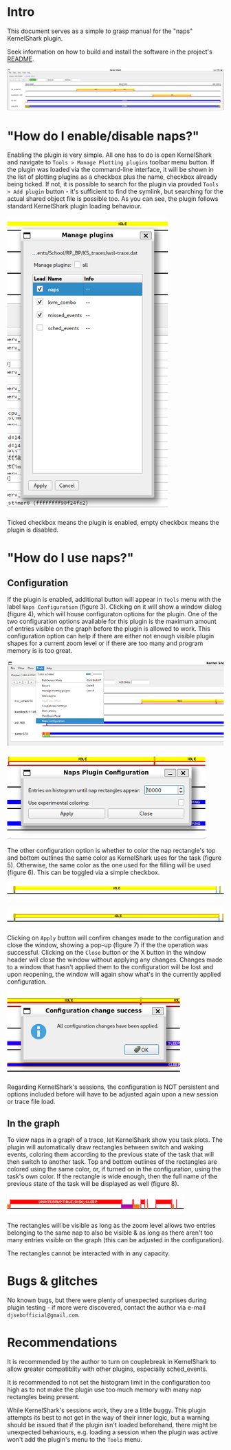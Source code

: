 <!-- TODO: Images -->

# Intro

This document serves as a simple to grasp manual for the "naps" KernelShark plugin.

Seek information on how to build and install the software in the project's [README](../../README.md).

![Fig. 1](../images/NapsWorking.png)

# "How do I enable/disable naps?"

Enabling the plugin is very simple. All one has to do is open KernelShark and navigate to 
`Tools > Manage Plotting plugins` toolbar menu button. If the plugin was loaded via the command-line interface,
it will be shown in the list of plotting plugins as a checkbox plus the name, checkbox already being ticked.
If not, it is possible to search for the plugin via provded `Tools > Add plugin` button - it's sufficient to
find the symlink, but searching for the actual shared object file is possible too. As you can see, the plugin
follows standard KernelShark plugin loading behaviour.

![Fig. 2](../images/NapsManagePlottingPlugins.png)

Ticked checkbox means the plugin is enabled, empty checkbox means the plugin is disabled.

# "How do I use naps?"

## Configuration

If the plugin is enabled, additional button will appear in `Tools` menu with the label `Naps Configuration` (figure 3).
Clicking on it will show a window dialog (figure 4), which will house configuraton options for the plugin. One of the
two configuration options available for this plugin is the maximum amount of entries visible on the graph before the
plugin is allowed to work. This configuration option can help if there are either not enough visible plugin shapes
for a current zoom level or if there are too many and program memory is is too great.

![Fig. 3](../images/NapsConfigButton.png)

![Fig. 4](../images/NapsConfigWindow.png)

The other configuration option is whether to color the nap rectangle's top and bottom outlines the same color as
KernelShark uses for the task (figure 5). Otherwise, the same color as the one used for the filling will be used 
(figure 6). This can be toggled via a simple checkbox.

![Fig. 5](../images/NapsDefaultColors.png)

![Fig. 6](../images/NapsTaskLikeColors.png)

Clicking on `Apply` button will confirm changes made to the configuration and close the window, showing a pop-up 
(figure 7) if the the operation was successful. Clicking on the `Close` button or the X button in the window header will close the window without applying any changes. Changes made to a window that hasn't applied them to the 
configuration will be lost and upon reopening, the window will again show what's in the currently applied 
configuration.

![Fig. 7](../images/NapsConfigSuccess.png)

Regarding KernelShark's sessions, the configuration is NOT persistent and options included before will have to be
adjusted again upon a new session or trace file load.

## In the graph

To view naps in a graph of a trace, let KernelShark show you task plots. The plugin will automatically draw
rectangles between switch and waking events, coloring them according to the previous state of the task that will
then switch to another task. Top and bottom outlines of the rectangles are colored using the same color, or, if
turned on in the configuration, using the task's own color. If the rectangle is wide enough, then the full name
of the previous state of the task will be displayed as well (figure 8).

![Fig. 8](../images/NapsDifferentWidths.png)

The rectangles will be visible as long as the zoom level allows two entries belonging to the same nap to also be
visible & as long as there aren't too many entries visible on the graph (this can be adjusted in the configuration).

The rectangles cannot be interacted with in any capacity.

# Bugs & glitches

No known bugs, but there were plenty of unexpected surprises during plugin testing - if more were discovered,
contact the author via e-mail `djsebofficial@gmail.com`.

# Recommendations

It is recommended by the author to turn on couplebreak in KernelShark to allow greater compatiblity with other
plugins, especially sched_events.

It is recommended to not set the histogram limit in the configuration too high as to not make the plugin use
too much memory with many nap rectangles being present.

While KernelShark's sessions work, they are a little buggy. This plugin attempts its best to not get in the way of
their inner logic, but a warning should be issued that if the plugin isn't loaded beforehand, there might be
unexpected behaviours, e.g. loading a session when the plugin was active won't add the plugin's menu to the
`Tools` menu.